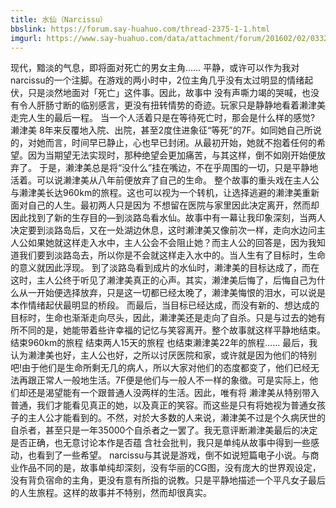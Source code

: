 ```yaml
---
title: 水仙（Narcissu）
bbslink: https://forum.say-huahuo.com/thread-2375-1-1.html
imgurl: https://www.say-huahuo.com/data/attachment/forum/201602/02/033230xtxp10tlqlxl0tly.jpg
---
```


现代，黯淡的气息，即将面对死亡的男女主角……
平静，或许可以作为我对narcissu的一个注脚。在游戏的两小时中，2位主角几乎没有太过明显的情绪起伏，只是淡然地面对「死亡」这件事。因此，故事中 没有声嘶力竭的哭喊，也没有令人肝肠寸断的临别感言，更没有扭转情势的奇迹。玩家只是静静地看着濑津美走完人生的最后一程。
当一个人活着只是在等待死亡时，那会是什么样的感觉? 濑津美 8年来反覆地入院、出院，甚至2度住进象征“等死”的7F。如同她自己所说的，对她而言，时间早已静止，心也早已封闭。从最初开始，她就不抱着任何的希 望。因为当期望无法实现时，那种绝望会更加痛苦，与其这样，倒不如刚开始便放弃了。
于是，濑津美总是将“没什么”挂在嘴边，不在乎周围的一切，只是平静地活着。可以说濑津美从八年前便放弃了自己的生命。
整个故事的重头戏在主人公与濑津美长达960km的旅程。这也可以视为一个转机，让选择逃避的濑津美重新面对自己的人生。最初两人只是因为 不想留在医院与家里因此决定离开，然而却因此找到了新的生存目的—到淡路岛看水仙。故事中有一幕让我印象深刻，当两人决定要到淡路岛后，又在一处湖边休息，这时濑津美又像前次一样，走向水边问主人公如果她就这样走入水中，主人公会不会阻止她？而主人公的回答是，因为我知道我们要到淡路岛去，所以你是不会就这样走入水中的。当人生有了目标时，生命的意义就因此浮现。
到了淡路岛看到成片的水仙时，濑津美的目标达成了，而在这时，主人公终于听见了濑津美真正的心声。其实，濑津美后悔了，后悔自己为什么从一开始便选择放弃，只是这一切都已经太晚了，濑津美悔恨的泪水，可以说是本作情绪起伏最明显的桥段。
而最后，当目标已经达成，而没有新的、想达成的目标时，生命也渐渐走向尽头，因此，濑津美还是走向了自杀。只是与过去的她有所不同的是，她能带着些许幸福的记忆与笑容离开。整个故事就这样平静地结束。
结束960km的旅程 结束两人15天的旅程 也结束濑津美22年的旅程……
最后，我认为濑津美也好，主人公也好，之所以讨厌医院和家，或许就是因为他们的特别吧!由于他们是生命所剩无几的病人，所以大家对他们的态度都变了，他们已经无法再跟正常人一般地生活。7F便是他们与一般人不一样的象徵。可是实际上，他们却还是渴望能有一个跟普通人没两样的生活。因此，唯有将 濑津美从特别带入普通，我们才能看见真正的她，以及真正的笑容。而这些是只有将她视为普通女孩子的主人公才能看到的。不然，对於大多数的人来说，濑津美不过是个久病厌世的自杀者，甚至只是一年35000个自杀者之一罢了。我无意评断濑津美最后的决定是否正确，也无意讨论本作是否蕴 含社会批判，我只是单纯从故事中得到一些感动，也看到了一些希望。
narcissu与其说是游戏，倒不如说短篇电子小说。与商业作品不同的是，故事单纯却深刻，没有华丽的CG图，没有庞大的世界观设定，没有背负宿命的主角，更没有意有所指的说教。只是平静地描述一个平凡女子最后的人生旅程。这样的故事并不特别，然而却很真实。<!--more-->
